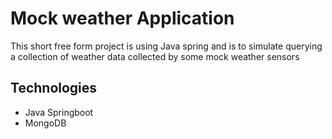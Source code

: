 # Mock weather Application

This short free form project is using Java spring and is to simulate querying a 
collection of weather data collected by some mock weather sensors

## Technologies 
* Java Springboot
* MongoDB

